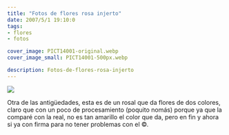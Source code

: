 ```yaml
---
title: "Fotos de flores rosa injerto"
date: 2007/5/1 19:10:0
tags: 
- flores
- fotos

cover_image: PICT14001-original.webp
cover_image_small: PICT14001-500px.webp

description: Fotos-de-flores-rosa-injerto
---
```



[![](PICT14001-800px.webp)](PICT14001-original.webp)

  
Otra de las antigüedades, esta es de un rosal que da flores de dos colores, claro que con un poco de procesamiento (poquito nomás) porque ya que la comparé con la real, no es tan amarillo el color que da, pero en fin y ahora si ya con firma para no tener problemas con el ©.
